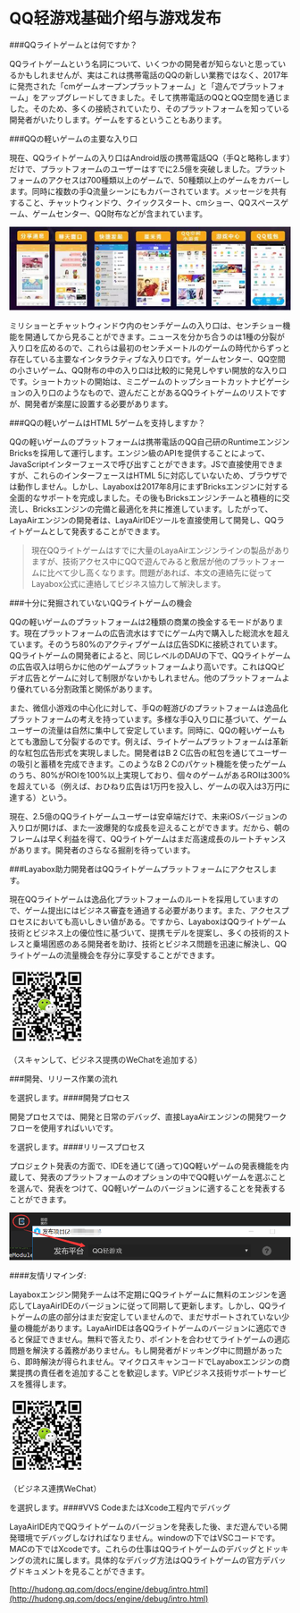 # QQ轻游戏基础介绍与游戏发布

###QQライトゲームとは何ですか？

QQライトゲームという名詞について、いくつかの開発者が知らないと思っているかもしれませんが、実はこれは携帯電話のQQの新しい業務ではなく、2017年に発売された「cmゲームオープンプラットフォーム」と「遊んでプラットフォーム」をアップグレードしてきました。そして携帯電話のQQとQQ空間を通じました。そのため、多くの接続されていたり、そのプラットフォームを知っている開発者がいたりします。ゲームをするということもあります。



###QQの軽いゲームの主要な入り口

現在、QQライトゲームの入り口はAndroid版の携帯電話QQ（手Qと略称します）だけで、プラットフォームのユーザーはすでに2.5億を突破しました。プラットフォームのアクセスは700種類以上のゲームで、50種類以上のゲームをカバーします。同時に複数の手Q流量シーンにもカバーされています。メッセージを共有すること、チャットウィンドウ、クイックスタート、cmショー、QQスペースゲーム、ゲームセンター、QQ財布などが含まれています。

![图2](img/1.jpg) 


ミリショーとチャットウィンドウ内のセンチゲームの入り口は、センチショー機能を開通してから見ることができます。ニュースを分かち合うのは1種の分裂が入り口を広めるので、これらは最初のセンチメートルのゲームの時代からずっと存在している主要なインタラクティブな入り口です。ゲームセンター、QQ空間の小さいゲーム、QQ財布の中の入り口は比較的に発見しやすい開放的な入り口です。ショートカットの開始は、ミニゲームのトップショートカットナビゲーションの入り口のようなもので、遊んだことがあるQQライトゲームのリストですが、開発者が楽屋に設置する必要があります。



###QQの軽いゲームはHTML 5ゲームを支持しますか？

QQの軽いゲームのプラットフォームは携帯電話のQQ自己研のRuntimeエンジンBricksを採用して運行します。エンジン級のAPIを提供することによって、JavaScriptインターフェースで呼び出すことができます。JSで直接使用できますが、これらのインターフェースはHTML 5に対応していないため、ブラウザでは動作しません。しかし、Layaboxは2017年8月にまずBricksエンジンに対する全面的なサポートを完成しました。その後もBricksエンジンチームと積極的に交流し、Bricksエンジンの完備と最適化を共に推進しています。したがって、LayaAirエンジンの開発者は、LayaAirIDEツールを直接使用して開発し、QQライトゲームとして発表することができます。

>現在QQライトゲームはすでに大量のLayaAirエンジンラインの製品がありますが、技術アクセス中にQQで遊んでみると敷居が他のプラットフォームに比べて少し高くなります。問題があれば、本文の連絡先に従ってLayabox公式に連絡してビジネス協力して解決します。

###十分に発掘されていないQQライトゲームの機会

QQの軽いゲームのプラットフォームは2種類の商業の換金するモードがあります。現在プラットフォームの広告流水はすでにゲーム内で購入した総流水を超えています。そのうち80%のアクティブゲームは広告SDKに接続されています。QQライトゲームの開発者によると、同じレベルのDAUの下で、QQライトゲームの広告収入は明らかに他のゲームプラットフォームより高いです。これはQQビデオ広告とゲームに対して制限がないかもしれません。他のプラットフォームより優れている分割政策と関係があります。



また、微信小游戏の中心化に対して、手Qの軽游びのプラットフォームは逸品化プラットフォームの考えを持っています。多様な手Q入り口に基づいて、ゲームユーザーの流量は自然に集中して安定しています。同時に、QQの軽いゲームもとても激励して分裂するのです。例えば、ライトゲームプラットフォームは革新的な紅包広告形式を実現しました。開発者はB 2 C広告の紅包を通じてユーザーの吸引と蓄積を完成できます。このようなB 2 Cのパケット機能を使ったゲームのうち、80%がROIを100%以上実現しており、個々のゲームがあるROIは300%を超えている（例えば、おひねり広告は1万円を投入し、ゲームの収入は3万円に達する）という。



現在、2.5億のQQライトゲームユーザーは安卓端だけで、未来iOSバージョンの入り口が開けば、また一波爆発的な成長を迎えることができます。だから、朝のフレームは早く利益を得て、QQライトゲームはまだ高速成長のルートチャンスがあります。開発者のさらなる掘削を待っています。



###Layabox助力開発者はQQライトゲームプラットフォームにアクセスします。

現在QQライトゲームは逸品化プラットフォームのルートを採用していますので、ゲーム提出にはビジネス審査を通過する必要があります。また、アクセスプロセスにおいても高いしきい値がある。ですから、LayaboxはQQライトゲーム技術とビジネス上の優位性に基づいて、提携モデルを提案し、多くの技術的ストレスと乗場困惑のある開発者を助け、技術とビジネス問題を迅速に解決し、QQライトゲームの流量機会を存分に享受することができます。

![图](img/wechat.jpg) 


（スキャンして、ビジネス提携のWeChatを追加する）



###開発、リリース作業の流れ

を選択します。####開発プロセス

開発プロセスでは、開発と日常のデバッグ、直接LayaAirエンジンの開発ワークフローを使用すればいいです。

を選択します。####リリースプロセス

プロジェクト発表の方面で、IDEを通じて(通って)QQ軽いゲームの発表機能を内蔵して、発表のプラットフォームのオプションの中でQQ軽いゲームを選ぶことを選んで、発表をつけて、QQ軽いゲームのバージョンに適することを発表することができます。

![发布项目图片](img/2-1.png) 



####友情リマインダ:

Layaboxエンジン開発チームは不定期にQQライトゲームに無料のエンジンを適応してLayaAirIDEのバージョンに従って同期して更新します。しかし、QQライトゲームの底の部分はまだ安定していませんので、まだサポートされていない少量の機能があります。LayaAirIDEは各QQライトゲームのバージョンに適応できると保証できません。無料で答えたり、ポイントを合わせてライトゲームの適応問題を解決する義務がありません。もし開発者がドッキング中に問題があったら、即時解決が得られません。マイクロスキャンコードでLayaboxエンジンの商業提携の責任者を追加することを歓迎します。VIPビジネス技術サポートサービスを獲得します。



 ![图](img/wechat.jpg) 


（ビジネス連携WeChat）

を選択します。####VVS CodeまたはXcode工程内でデバッグ

LayaAirIDE内でQQライトゲームのバージョンを発表した後、まだ遊んでいる開発環境でデバッグしなければなりません。windowの下ではVSCコードです。MACの下ではXcodeです。これらの仕事はQQライトゲームのデバッグとドッキングの流れに属します。具体的なデバッグ方法はQQライトゲームの官方デバッグドキュメントを見ることができます。

[http://hudong.qq.com/docs/engine/debug/intro.html](http://hudong.qq.com/docs/engine/debug/intro.html)



